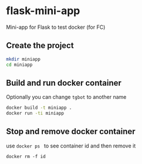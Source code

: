 # flask-mini-app
Mini-app for Flask to test docker (for FC)

## Create the project

```bash
mkdir miniapp
cd miniapp
```

## Build and run docker container

Optionally you can change `tgbot` to another name

```bash
docker build -t miniapp .
docker run -ti miniapp
```

## Stop and remove docker container

use `docker ps ` to see container id and then remove it

```
docker rm -f id
```